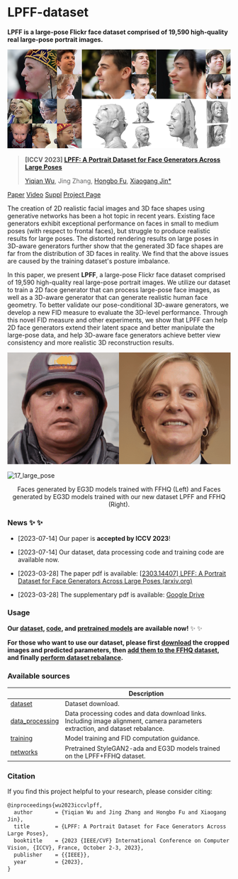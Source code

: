 # LPFF-dataset
**LPFF is a large-pose Flickr face dataset comprised of 19,590 high-quality real large-pose portrait images.**

![teaser1](./images/teaser1.png)



> **[ICCV 2023] [LPFF: A Portrait Dataset for Face Generators Across Large Poses]()**
>
> [Yiqian Wu](https://onethousandwu.com/), Jing Zhang, [Hongbo Fu](http://sweb.cityu.edu.hk/hongbofu/publications.html), [Xiaogang Jin*](http://www.cad.zju.edu.cn/home/jin)

[Paper](https://arxiv.org/abs/2303.14407)              [Video](http://www.cad.zju.edu.cn/home/jin/iccv2023/demo.mp4)               [Suppl](https://drive.google.com/file/d/1Xktg7oqMMNN9hqGYva3BBTJoux17y2SR/view?usp=sharing)               [Project Page](http://www.cad.zju.edu.cn/home/jin/iccv2023/iccv2023.htm)



The creation of 2D realistic facial images and 3D face shapes using generative networks has been a hot topic in recent years. Existing face generators exhibit exceptional performance on faces in small to medium poses (with respect to frontal faces), but struggle to produce realistic results for large poses. The distorted rendering results on large poses in 3D-aware generators further show that the generated 3D face shapes are far from the distribution of 3D faces in reality. We find that the above issues are caused by the training dataset's posture imbalance. 

In this paper, we present **LPFF**, a large-pose Flickr face dataset comprised of 19,590 high-quality real large-pose portrait images. We utilize our dataset to train a 2D face generator that can process large-pose face images, as well as a 3D-aware generator that can generate realistic human face geometry. To better validate our pose-conditional 3D-aware generators, we develop a new FID measure to evaluate the 3D-level performance. Through this novel FID measure and other experiments, we show that LPFF can help 2D face generators extend their latent space and better manipulate the large-pose data, and help 3D-aware face generators achieve better view consistency and more realistic 3D reconstruction results.



![17](./images/17.gif)

![17_large_pose](./images/17_large_pose.gif)

<center>Faces generated by EG3D models trained with FFHQ (Left) and Faces generated by EG3D models trained with our new dataset LPFF and FFHQ (Right).</center>

### News  ✨ ✨ 

- [2023-07-14] Our paper is **accepted by ICCV 2023**!
- [2023-07-14] Our dataset, data processing code and training code are available now.

- [2023-03-28] The paper pdf is available: [[2303.14407\] LPFF: A Portrait Dataset for Face Generators Across Large Poses (arxiv.org)](https://arxiv.org/abs/2303.14407)
- [2023-03-28] The supplementary pdf is available: [Google Drive](https://drive.google.com/file/d/1Xktg7oqMMNN9hqGYva3BBTJoux17y2SR/view?usp=sharing)





### Usage

**Our [dataset](https://github.com/oneThousand1000/LPFF-dataset/tree/main/dataset_download), [code](https://github.com/oneThousand1000/LPFF-dataset/tree/main/data_processing), and [pretrained models](https://github.com/oneThousand1000/LPFF-dataset/tree/main/networks) are available now!** ✨ ✨ 

**For those who want to use our dataset, please first [download](https://github.com/oneThousand1000/LPFF-dataset/tree/main/dataset_download) the cropped images and predicted parameters, then [add them to the FFHQ dataset](https://github.com/oneThousand1000/LPFF-dataset-debug-version/tree/main/data_processing#step2-eg3d-and-stylegan-datasets), and finally [perform dataset rebalance](https://github.com/oneThousand1000/LPFF-dataset/tree/main/data_processing#step-3-data-distribution-analysis-and-dataset-rebalance).**



### Available sources

|                                                              | Description                                                  |
| ------------------------------------------------------------ | ------------------------------------------------------------ |
| [dataset](https://github.com/oneThousand1000/LPFF-dataset/tree/master/dataset_download) | Dataset download.                                            |
| [data_processing](https://github.com/oneThousand1000/LPFF-dataset/tree/master/data_processing) | Data processing codes and data download links. Including image alignment, camera parameters extraction, and dataset rebalance. |
| [training](https://github.com/oneThousand1000/LPFF-dataset/tree/master/training) | Model training and FID computation guidance.                 |
| [networks](https://github.com/oneThousand1000/LPFF-dataset/tree/master/networks) | Pretrained StyleGAN2-ada and EG3D models trained on the LPFF+FFHQ  dataset. |



 

### Citation

If you find this project helpful to your research, please consider citing:

```
@inproceedings{wu2023iccvlpff,
  author       = {Yiqian Wu and Jing Zhang and Hongbo Fu and Xiaogang Jin},
  title        = {LPFF: A Portrait Dataset for Face Generators Across Large Poses},
  booktitle    = {2023 {IEEE/CVF} International Conference on Computer Vision, {ICCV}, France, October 2-3, 2023},
  publisher    = {{IEEE}},
  year         = {2023},
}


```

